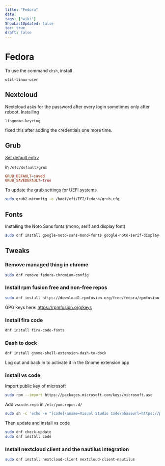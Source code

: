 ```yaml
---
title: "Fedora"
date: 
tags: ["wiki"]
ShowLastUpdated: false
toc: true
draft: false
---
```


# Fedora

To use the command `chsh`, install

    util-linux-user

## Nextcloud

Nextcloud asks for the password after every login sometimes only after reboot. Installing

    libgnome-keyring

fixed this after adding the credentials one more time.

## Grub

[Set default entry](https://docs.fedoraproject.org/en-US/fedora/rawhide/system-administrators-guide/kernel-module-driver-configuration/Working_with_the_GRUB_2_Boot_Loader/)

in `/etc/default/grub`

```conf
GRUB_DEFAULT=saved
GRUB_SAVEDEFAULT=true
```

To update the grub settings for UEFI systems

```sh
sudo grub2-mkconfig -o /boot/efi/EFI/fedora/grub.cfg
```

## Fonts

Installing the Noto Sans fonts (mono, serif and display font)

```sh
sudo dnf install google-noto-sans-mono-fonts google-noto-serif-display-fonts google-noto-sans-display-fonts
```

## Tweaks

<!-- ## Removing local calendars -->
<!-- delete local personal and birthday calendar -->
<!-- in .config/evolution/sources -->
<!-- remove the birthdays.source  system-calendar.source -->
<!-- nope. does not work. -->


### Remove managed thing in chrome

```sh
sudo dnf remove fedora-chromium-config
```

### Install rpm fusion free and non-free repos

```sh
sudo dnf install https://download1.rpmfusion.org/free/fedora/rpmfusion-free-release-$(rpm -E %fedora).noarch.rpm https://download1.rpmfusion.org/nonfree/fedora/rpmfusion-nonfree-release-$(rpm -E %fedora).noarch.rpm
```

GPG keys here: <https://rpmfusion.org/keys>

### Install fira code

```sh
dnf install fira-code-fonts
```

### Dash to dock

```sh
dnf install gnome-shell-extension-dash-to-dock
```

Log out and back in to activate it in the Gnome extension app

### install vs code

Import public key of microsoft

```sh
sudo rpm --import https://packages.microsoft.com/keys/microsoft.asc
```

Add `vscode.repo` in `/etc/yum.repos.d/` 
```sh
sudo sh -c 'echo -e "[code]\nname=Visual Studio Code\nbaseurl=https://packages.microsoft.com/yumrepos/vscode\nenabled=1\ngpgcheck=1\ngpgkey=https://packages.microsoft.com/keys/microsoft.asc" > /etc/yum.repos.d/vscode.repo'
```

Then update and install vs code
```sh
sudo dnf check-update
sudo dnf install code
```

### Install nextcloud client and the nautilus integration

```sh
sudo dnf install nextcloud-client nextcloud-client-nautilus 
```




